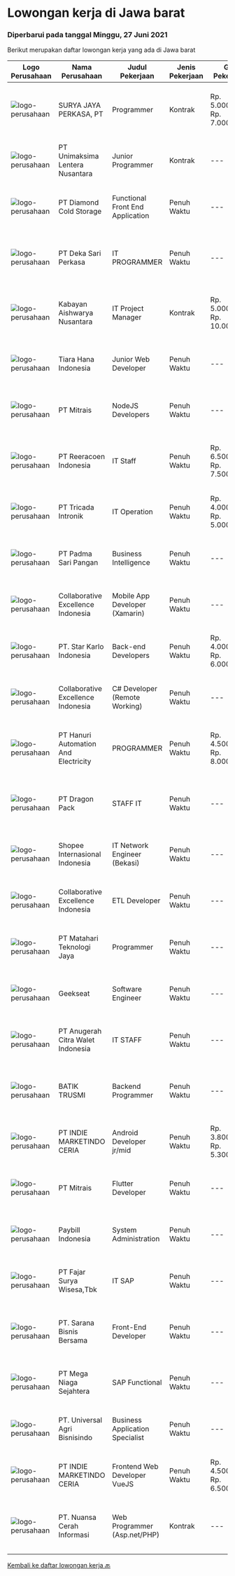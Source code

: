 
  # Lowongan kerja di Jawa barat

  ### Diperbarui pada tanggal Minggu, 27 Juni 2021

  Berikut merupakan daftar lowongan kerja yang ada di Jawa barat

  |Logo Perusahaan | Nama Perusahaan | Judul Pekerjaan | Jenis Pekerjaan | Gaji Pekerjaan | Lokasi | Deskripsi | Tanggal diunggah | Pranala |
  | -------------- | --------------- | --------------- | --------- | --------- | -------------- | ------- | ----------- | ----------- |
  |![logo-perusahaan](https://us.123rf.com/450wm/pavelstasevich/pavelstasevich1811/pavelstasevich181101027/112815900-stock-vector-no-image-available-icon-flat-vector.jpg?ver=6)|SURYA JAYA PERKASA, PT|Programmer|Kontrak|Rp. 5.000.000-Rp. 7.000.000|Jawa Timur|Berpengalaman di bidang kontrol dan otomasi pada industri Berpengalaman pada pemrograman PLC (Function Block Diagram, Ladder Diagram/Logic, Sequence...|Sabtu, 26 Juni 2021|https://www.jobstreet.co.id/id/job/programmer-3566179?token=0~52c925b1-b695-4037-a19b-7e5b60222f0d&sectionRank=1&jobId=jobstreet-id-job-3566179|
|![logo-perusahaan](https://image-service-cdn.seek.com.au/0bb647a090aa2ad3818036abd7fef92c5e3d6ff3/ee4dce1061f3f616224767ad58cb2fc751b8d2dc)|PT Unimaksima Lentera Nusantara|Junior Programmer|Kontrak|---|Bandung|·        Menguasai bahasa pemrograman c# ·        Familiar dengan game engine Unity·        Menguasai konsep dasar OOP dalam pembuatan...|Sabtu, 26 Juni 2021|https://www.jobstreet.co.id/id/job/junior-programmer-3559400?token=0~52c925b1-b695-4037-a19b-7e5b60222f0d&sectionRank=2&jobId=jobstreet-id-job-3559400|
|![logo-perusahaan](https://image-service-cdn.seek.com.au/6d56383b0316bf97f26e28d2c030d8c39fd1c836/ee4dce1061f3f616224767ad58cb2fc751b8d2dc)|PT Diamond Cold Storage|Functional Front End Application|Penuh Waktu|---|Bekasi|Responsibilities : Documenting business case, terms of references and project specification system. Define and prepare document project or product...|Sabtu, 26 Juni 2021|https://www.jobstreet.co.id/id/job/functional-front-end-application-3559097?token=0~52c925b1-b695-4037-a19b-7e5b60222f0d&sectionRank=3&jobId=jobstreet-id-job-3559097|
|![logo-perusahaan](https://image-service-cdn.seek.com.au/8bb08b4fe3f95d80c78be384ebaa9db41ca6c266/ee4dce1061f3f616224767ad58cb2fc751b8d2dc)|PT Deka Sari Perkasa|IT PROGRAMMER|Penuh Waktu|---|Bekasi|Job Descriptions: Develops code and creates customized applications to enhance product based on business needs Investigates and resolves matters of...|Sabtu, 26 Juni 2021|https://www.jobstreet.co.id/id/job/it-programmer-3559227?token=0~52c925b1-b695-4037-a19b-7e5b60222f0d&sectionRank=4&jobId=jobstreet-id-job-3559227|
|![logo-perusahaan](https://image-service-cdn.seek.com.au/421de82de9c59c72c691753a8a4bfd1b72bc1678/ee4dce1061f3f616224767ad58cb2fc751b8d2dc)|Kabayan Aishwarya Nusantara|IT Project Manager|Kontrak|Rp. 5.000.000-Rp. 10.000.000|Bandung|Persyaratan: Kandidat harus memiliki setidaknya Gelar Sarjana, Gelar Pasca Sarjana di Teknik/Sains Komputer/Informatika, sistem informasi, atau...|Jumat, 25 Juni 2021|https://www.jobstreet.co.id/id/job/it-project-manager-3565741?token=0~52c925b1-b695-4037-a19b-7e5b60222f0d&sectionRank=5&jobId=jobstreet-id-job-3565741|
|![logo-perusahaan](https://image-service-cdn.seek.com.au/afc58be8f4c1cfd2007c48348b3c59a6f1629993/ee4dce1061f3f616224767ad58cb2fc751b8d2dc)|Tiara Hana Indonesia|Junior Web Developer|Penuh Waktu|---|Bogor|As the Junior Web Developer here at Tiara Hana Indonesia, you have to be detail-oriented and execute both in the front end &amp; back end website and...|Rabu, 23 Juni 2021|https://www.jobstreet.co.id/id/job/junior-web-developer-3564027?token=0~52c925b1-b695-4037-a19b-7e5b60222f0d&sectionRank=6&jobId=jobstreet-id-job-3564027|
|![logo-perusahaan](https://image-service-cdn.seek.com.au/969b0c47f133a1e0155056a5d964c63953dd6304/ee4dce1061f3f616224767ad58cb2fc751b8d2dc)|PT Mitrais|NodeJS Developers|Penuh Waktu|---|Bali|Build your Career with Mitrais! We're urgently looking for experienced NodeJS Developers to be part of our team for an immediate start.Our client is a...|Jumat, 25 Juni 2021|https://www.jobstreet.co.id/id/job/nodejs-developers-3557891?token=0~52c925b1-b695-4037-a19b-7e5b60222f0d&sectionRank=7&jobId=jobstreet-id-job-3557891|
|![logo-perusahaan](https://image-service-cdn.seek.com.au/937201ecb5f79152c7101de1a55ef90302a01e10/ee4dce1061f3f616224767ad58cb2fc751b8d2dc)|PT Reeracoen Indonesia|IT Staff|Penuh Waktu|Rp. 6.500.000-Rp. 7.500.000|Karawang|IT STAFF (KIIC_KARAWANG) [49680] COMPANY CATEGORY : Japanese Automotive Manufacturing JOB SUMMARY : Install, configure and maintain network services...|Kamis, 24 Juni 2021|https://www.jobstreet.co.id/id/job/it-staff-3565224?token=0~52c925b1-b695-4037-a19b-7e5b60222f0d&sectionRank=8&jobId=jobstreet-id-job-3565224|
|![logo-perusahaan](https://image-service-cdn.seek.com.au/f59ae2c18bc86d08afe0fb5316a394830659e2c6/ee4dce1061f3f616224767ad58cb2fc751b8d2dc)|PT Tricada Intronik|IT Operation|Penuh Waktu|Rp. 4.000.000-Rp. 5.000.000|Jakarta Raya|Responsibility: You will be responsible to provide technical support and maintain products’ on customer’s site. Your work hours will be based on...|Kamis, 24 Juni 2021|https://www.jobstreet.co.id/id/job/it-operation-3564554?token=0~52c925b1-b695-4037-a19b-7e5b60222f0d&sectionRank=9&jobId=jobstreet-id-job-3564554|
|![logo-perusahaan](https://image-service-cdn.seek.com.au/80e6f80c3d676cbd3ec4d27687f7e10defdb75b5/ee4dce1061f3f616224767ad58cb2fc751b8d2dc)|PT Padma Sari Pangan|Business Intelligence|Penuh Waktu|---|Cibinong|Job Description: Data Analyst Mining raw data dari berbagai macam software yang dipakai perusahaan Proses raw data (inc. menulis script, wen scraping,...|Jumat, 25 Juni 2021|https://www.jobstreet.co.id/id/job/business-intelligence-3565956?token=0~52c925b1-b695-4037-a19b-7e5b60222f0d&sectionRank=10&jobId=jobstreet-id-job-3565956|
|![logo-perusahaan](https://image-service-cdn.seek.com.au/7145b1ba6bc0dbd678e2bf86d776dd2b1b9b81f6/ee4dce1061f3f616224767ad58cb2fc751b8d2dc)|Collaborative Excellence Indonesia|Mobile App Developer (Xamarin)|Penuh Waktu|---|Jakarta Raya|Responsibilities: Capable of understanding and delivering development according to plan Understanding software development lifecycle, solution,...|Sabtu, 26 Juni 2021|https://www.jobstreet.co.id/id/job/mobile-app-developer-xamarin-3559615?token=0~52c925b1-b695-4037-a19b-7e5b60222f0d&sectionRank=11&jobId=jobstreet-id-job-3559615|
|![logo-perusahaan](https://image-service-cdn.seek.com.au/f1bc1ec47ba290cfc5a866903c6f31f548e9c641/ee4dce1061f3f616224767ad58cb2fc751b8d2dc)|PT. Star Karlo Indonesia|Back-end Developers|Penuh Waktu|Rp. 4.000.000-Rp. 6.000.000|Bandung|We are looking for an analytical, results-driven Back-end Developer who will work with team members to troubleshoot and improve current back-end...|Kamis, 24 Juni 2021|https://www.jobstreet.co.id/id/job/back-end-developers-3556921?token=0~52c925b1-b695-4037-a19b-7e5b60222f0d&sectionRank=12&jobId=jobstreet-id-job-3556921|
|![logo-perusahaan](https://image-service-cdn.seek.com.au/7145b1ba6bc0dbd678e2bf86d776dd2b1b9b81f6/ee4dce1061f3f616224767ad58cb2fc751b8d2dc)|Collaborative Excellence Indonesia|C# Developer (Remote Working)|Penuh Waktu|---|Jakarta Raya|Responsibilities: Design, coding, and testing of modules for various components of our product framework Capable of understanding and delivering...|Sabtu, 26 Juni 2021|https://www.jobstreet.co.id/id/job/c-developer-remote-working-3559614?token=0~52c925b1-b695-4037-a19b-7e5b60222f0d&sectionRank=13&jobId=jobstreet-id-job-3559614|
|![logo-perusahaan](https://us.123rf.com/450wm/pavelstasevich/pavelstasevich1811/pavelstasevich181101027/112815900-stock-vector-no-image-available-icon-flat-vector.jpg?ver=6)|PT Hanuri Automation And Electricity|PROGRAMMER|Penuh Waktu|Rp. 4.500.000-Rp. 8.000.000|Bekasi|Tugas dan Tanggung Jawab: Berkonsultasi dan bekerja sama dengan tim engeering untuk memastikan kesesuaian antara program dan desain mechanical Membuat...|Kamis, 24 Juni 2021|https://www.jobstreet.co.id/id/job/programmer-3564657?token=0~52c925b1-b695-4037-a19b-7e5b60222f0d&sectionRank=14&jobId=jobstreet-id-job-3564657|
|![logo-perusahaan](https://image-service-cdn.seek.com.au/f946b17c4740aea1fc2823841d68bdb55818af91/ee4dce1061f3f616224767ad58cb2fc751b8d2dc)|PT Dragon Pack|STAFF IT|Penuh Waktu|---|Cileungsi|Jobdesk Bertanggung jawab pada kesiapan dan ketersediaan sistem komputer / aplikasi dalam lingkungan perusahaan Merancang, mengelola dan mengawasi...|Kamis, 24 Juni 2021|https://www.jobstreet.co.id/id/job/staff-it-3564413?token=0~52c925b1-b695-4037-a19b-7e5b60222f0d&sectionRank=15&jobId=jobstreet-id-job-3564413|
|![logo-perusahaan](https://image-service-cdn.seek.com.au/fdd388d7c0660b20f42d51ac7a110a26e88e3d6c/ee4dce1061f3f616224767ad58cb2fc751b8d2dc)|Shopee Internasional Indonesia|IT Network Engineer (Bekasi)|Penuh Waktu|---|Bekasi|Job Description: Responsible for the installation, maintenance, and evaluation of network systems and communications equipment Participates in design,...|Kamis, 24 Juni 2021|https://www.jobstreet.co.id/id/job/it-network-engineer-bekasi-3565307?token=0~52c925b1-b695-4037-a19b-7e5b60222f0d&sectionRank=16&jobId=jobstreet-id-job-3565307|
|![logo-perusahaan](https://image-service-cdn.seek.com.au/7145b1ba6bc0dbd678e2bf86d776dd2b1b9b81f6/ee4dce1061f3f616224767ad58cb2fc751b8d2dc)|Collaborative Excellence Indonesia|ETL Developer|Penuh Waktu|---|Bali|Job Description Developing database objects and creates and automate ETL processes Develop and execute database queries and conduct analysis Provides...|Sabtu, 26 Juni 2021|https://www.jobstreet.co.id/id/job/etl-developer-3559613?token=0~52c925b1-b695-4037-a19b-7e5b60222f0d&sectionRank=17&jobId=jobstreet-id-job-3559613|
|![logo-perusahaan](https://image-service-cdn.seek.com.au/7452a7868e57c6f8c6208b2d850291875fb5a5eb/ee4dce1061f3f616224767ad58cb2fc751b8d2dc)|PT Matahari Teknologi Jaya|Programmer|Penuh Waktu|---|Jakarta Raya|Akan ditempatkan sebagai Senior, Junior, Trainee atau Internship Programer sesuai dengan tingkat keahlian. Sebagai Pengembang Front-end yang...|Kamis, 24 Juni 2021|https://www.jobstreet.co.id/id/job/programmer-3564973?token=0~52c925b1-b695-4037-a19b-7e5b60222f0d&sectionRank=18&jobId=jobstreet-id-job-3564973|
|![logo-perusahaan](https://image-service-cdn.seek.com.au/a94166d692fda70a364e9d5191d7ced8a65f1597/ee4dce1061f3f616224767ad58cb2fc751b8d2dc)|Geekseat|Software Engineer|Penuh Waktu|---|Denpasar|Have a seat with us! We are currently looking for an experienced Software Engineer to join our Awesome Engineering Team at our offices in Bali or...|Sabtu, 26 Juni 2021|https://www.jobstreet.co.id/id/job/software-engineer-3558922?token=0~52c925b1-b695-4037-a19b-7e5b60222f0d&sectionRank=19&jobId=jobstreet-id-job-3558922|
|![logo-perusahaan](https://image-service-cdn.seek.com.au/3f2b791eb317a8922c1f4667045069e3c428583c/ee4dce1061f3f616224767ad58cb2fc751b8d2dc)|PT Anugerah Citra Walet Indonesia|IT STAFF|Penuh Waktu|---|Bogor|Job Description Management Bandwidth ( Mikrotik ), VPN, Crystal Report Management CCTV, Hosting Mail, Setup Email Account, IT Inventory, Setting...|Rabu, 23 Juni 2021|https://www.jobstreet.co.id/id/job/it-staff-3563977?token=0~52c925b1-b695-4037-a19b-7e5b60222f0d&sectionRank=20&jobId=jobstreet-id-job-3563977|
|![logo-perusahaan](https://image-service-cdn.seek.com.au/904bda6d4ff5234c329e7f1652f2366cc812483b/ee4dce1061f3f616224767ad58cb2fc751b8d2dc)|BATIK TRUSMI|Backend Programmer|Penuh Waktu|---|Cirebon|TANGGUNG JAWAB: Membangun/mengembangkan software terutama pada tahap construction dengan melakukan coding dengan bahasa pemprograman yang ditentukan...|Kamis, 24 Juni 2021|https://www.jobstreet.co.id/id/job/backend-programmer-3551690?token=0~52c925b1-b695-4037-a19b-7e5b60222f0d&sectionRank=21&jobId=jobstreet-id-job-3551690|
|![logo-perusahaan](https://image-service-cdn.seek.com.au/d8a6b78028bf7d0b81057f5177158ecb3d0b0e27/ee4dce1061f3f616224767ad58cb2fc751b8d2dc)|PT INDIE MARKETINDO CERIA|Android Developer jr/mid|Penuh Waktu|Rp. 3.800.000-Rp. 5.300.000|Bandung|Setidaknya memiliki 2 tahun pengalaman sebagai android developer dan pernah mempublish apps di playstore Pendidikan minimal SMA, diprioritaskan...|Sabtu, 26 Juni 2021|https://www.jobstreet.co.id/id/job/android-developer-jr-mid-3554612?token=0~52c925b1-b695-4037-a19b-7e5b60222f0d&sectionRank=22&jobId=jobstreet-id-job-3554612|
|![logo-perusahaan](https://image-service-cdn.seek.com.au/969b0c47f133a1e0155056a5d964c63953dd6304/ee4dce1061f3f616224767ad58cb2fc751b8d2dc)|PT Mitrais|Flutter Developer|Penuh Waktu|---|Bali|Build your Career with Mitrais !  We're looking for experienced Flutter Developer to be part of our team. What will you be doing?  Liase with...|Jumat, 25 Juni 2021|https://www.jobstreet.co.id/id/job/flutter-developer-3557895?token=0~52c925b1-b695-4037-a19b-7e5b60222f0d&sectionRank=23&jobId=jobstreet-id-job-3557895|
|![logo-perusahaan](https://image-service-cdn.seek.com.au/db924d5b907c786d4ff50c8f401bb1ea336cdc69/ee4dce1061f3f616224767ad58cb2fc751b8d2dc)|Paybill Indonesia|System Administration|Penuh Waktu|---|Bandung|Job DescriptionAs a System Administrator, we expect the candidate to support the server and IT network system operation and to be responsible for the...|Senin, 21 Juni 2021|https://www.jobstreet.co.id/id/job/system-administration-3561569?token=0~52c925b1-b695-4037-a19b-7e5b60222f0d&sectionRank=24&jobId=jobstreet-id-job-3561569|
|![logo-perusahaan](https://image-service-cdn.seek.com.au/c6b04c883416062f367f9c49187755f94cae4ce3/ee4dce1061f3f616224767ad58cb2fc751b8d2dc)|PT Fajar Surya Wisesa,Tbk|IT SAP|Penuh Waktu|---|Bekasi|JOB DESCIPTION: Managing and monitoring end to end Internal System and SAP Project Ensure data integration and availability Coordination with IT...|Jumat, 25 Juni 2021|https://www.jobstreet.co.id/id/job/it-sap-3565451?token=0~52c925b1-b695-4037-a19b-7e5b60222f0d&sectionRank=25&jobId=jobstreet-id-job-3565451|
|![logo-perusahaan](https://image-service-cdn.seek.com.au/ca762fc3af4e6179d7e80a762b4b3404851b6f46/ee4dce1061f3f616224767ad58cb2fc751b8d2dc)|PT. Sarana Bisnis Bersama|Front-End Developer|Penuh Waktu|---|Bandung|Mengembangkan Aplikasi Android sisi Front-End.Core : Berpengalaman dalam pengembangan Front-End Android menggunakan REACT-NATIVE Menguasai RESTFULL...|Kamis, 24 Juni 2021|https://www.jobstreet.co.id/id/job/front-end-developer-3551049?token=0~52c925b1-b695-4037-a19b-7e5b60222f0d&sectionRank=26&jobId=jobstreet-id-job-3551049|
|![logo-perusahaan](https://image-service-cdn.seek.com.au/8a8f8e9181c7cd596f744aa8aec595b85f641dc0/ee4dce1061f3f616224767ad58cb2fc751b8d2dc)|PT Mega Niaga Sejahtera|SAP Functional|Penuh Waktu|---|Bogor|Kualifikasi: S1 lulusan Teknik Informatika, Sistem Informatika atau Ilmu Komputer dengan IPK minimal 3.00. Memiliki pengalaman minimal 1 cycle project...|Jumat, 25 Juni 2021|https://www.jobstreet.co.id/id/job/sap-functional-3558159?token=0~52c925b1-b695-4037-a19b-7e5b60222f0d&sectionRank=27&jobId=jobstreet-id-job-3558159|
|![logo-perusahaan](https://image-service-cdn.seek.com.au/212de91c3d3a06227e7cba431af74e1b73a22bde/ee4dce1061f3f616224767ad58cb2fc751b8d2dc)|PT. Universal Agri Bisnisindo|Business Application Specialist|Penuh Waktu|---|Bekasi|Responsibilities : Involve in all stage of project: prepare test environment, support to test and support to rolling out. Onside implement company App...|Rabu, 23 Juni 2021|https://www.jobstreet.co.id/id/job/business-application-specialist-3555313?token=0~52c925b1-b695-4037-a19b-7e5b60222f0d&sectionRank=28&jobId=jobstreet-id-job-3555313|
|![logo-perusahaan](https://image-service-cdn.seek.com.au/d8a6b78028bf7d0b81057f5177158ecb3d0b0e27/ee4dce1061f3f616224767ad58cb2fc751b8d2dc)|PT INDIE MARKETINDO CERIA|Frontend Web Developer VueJS|Penuh Waktu|Rp. 4.500.000-Rp. 6.500.000|Bandung|Kandidat harus memiliki setidaknya SMA, Diploma, Gelar Sarjana di bidang apapun. Setidaknya memiliki 2 tahun pengalaman sebagai front end developer...|Jumat, 25 Juni 2021|https://www.jobstreet.co.id/id/job/frontend-web-developer-vuejs-3557408?token=0~52c925b1-b695-4037-a19b-7e5b60222f0d&sectionRank=29&jobId=jobstreet-id-job-3557408|
|![logo-perusahaan](https://image-service-cdn.seek.com.au/ccc9351bdb2230a6a680c29475ae1d118c709938/ee4dce1061f3f616224767ad58cb2fc751b8d2dc)|PT. Nuansa Cerah Informasi|Web Programmer (Asp.net/PHP)|Kontrak|---|Bandung|Lulusan D3/S1 Jurusan Teknik Informatika/Manajemen Informatika/Sistem Informasi/Teknik Komputer Menguasai bahasa pemrograman web (Asp.net,PHP, pyton...|Jumat, 25 Juni 2021|https://www.jobstreet.co.id/id/job/web-programmer-asp-net-php-3565667?token=0~52c925b1-b695-4037-a19b-7e5b60222f0d&sectionRank=30&jobId=jobstreet-id-job-3565667|


  [Kembali ke daftar lowongan kerja 🔙](../README.md#daftar-lowongan-kerja)
  